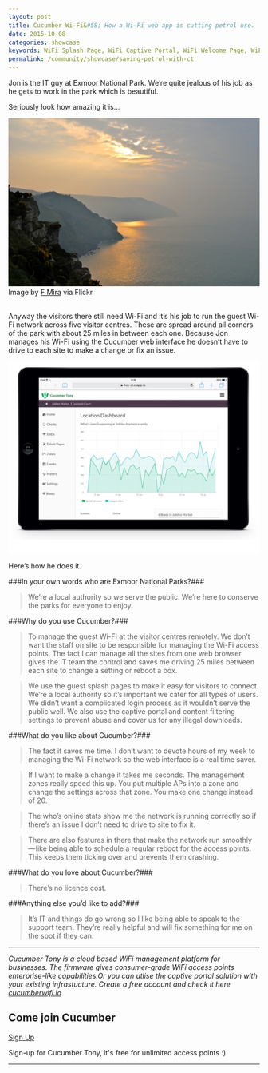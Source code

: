 ```yaml
---
layout: post
title: Cucumber Wi-Fi&#58; How a Wi-Fi web app is cutting petrol use.
date: 2015-10-08
categories: showcase
keywords: WiFi Splash Page, WiFi Captive Portal, WiFi Welcome Page, WiFi Splash page html5, WiFi splash page example, wifi splash page template
permalink: /community/showcase/saving-petrol-with-ct
---
```


Jon is the IT guy at Exmoor National Park. We’re quite jealous of his job as he gets to work in the park which is beautiful.

Seriously look how amazing it is…

<div class="text-center">
	<img src="/images/community/showcase/exmoor-park.jpeg">
Image by <a href="https://www.flickr.com/photos/fhmira/">F Mira</a> via Flickr
</div>
<br>

Anyway the visitors there still need Wi-Fi and it’s his job to run the guest Wi-Fi network across five visitor centres. These are spread around all corners of the park with about 25 miles in between each one.
Because Jon manages his Wi-Fi using the Cucumber web interface he doesn’t have to drive to each site to make a change or fix an issue.

<div class="text-center">
	<img src="/images/community/showcase/ct-interface.png">
</div>

Here’s how he does it.

###In your own words who are Exmoor National Parks?###

>We’re a local authority so we serve the public. We’re here to conserve the parks for everyone to enjoy.

###Why do you use Cucumber?###

>To manage the guest Wi-Fi at the visitor centres remotely. We don’t want the staff on site to be responsible for managing the Wi-Fi access points. The fact I can manage all the sites from one web browser gives the IT team the control and saves me driving 25 miles between each site to change a setting or reboot a box.

>We use the guest splash pages to make it easy for visitors to connect. We’re a local authority so it’s important we cater for all types of users. We didn’t want a complicated login process as it wouldn’t serve the public well. We also use the captive portal and content filtering settings to prevent abuse and cover us for any illegal downloads.

###What do you like about Cucumber?###

>The fact it saves me time. I don’t want to devote hours of my week to managing the Wi-Fi network so the web interface is a real time saver.

>If I want to make a change it takes me seconds. The management zones really speed this up. You put multiple APs into a zone and change the settings across that zone. You make one change instead of 20.

>The who’s online stats show me the network is running correctly so if there’s an issue I don’t need to drive to site to fix it.

>There are also features in there that make the network run smoothly — like being able to schedule a regular reboot for the access points. This keeps them ticking over and prevents them crashing.

###What do you love about Cucumber?###

>There’s no licence cost.

###Anything else you’d like to add?###

>It’s IT and things do go wrong so I like being able to speak to the support team. They’re really helpful and will fix something for me on the spot if they can.

<hr>

*Cucumber Tony is a cloud based WiFi management platform for businesses. The firmware gives consumer-grade WiFi access points enterprise-like capabilities.Or you can utlise the captive portal solution with your existing infrastucture. Create a free account and check it here <a href="https://cucumberwifi.io">cucumberwifi.io</a>*

<div class="text-center">

<h2>Come join Cucumber</h2>

<a href="https://my.ctapp.io/#/create" class="button success dst">Sign Up</a><br>

<p>Sign-up for Cucumber Tony, it's free for unlimited access points :)</p>

<hr>

</div>
